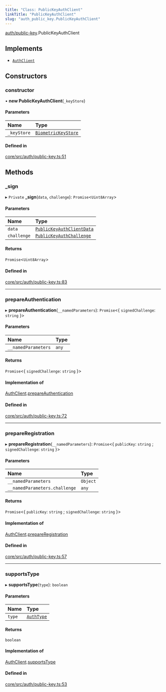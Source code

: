 ```yaml
---
title: "Class: PublicKeyAuthClient"
linkTitle: "PublicKeyAuthClient"
slug: "auth_public_key.PublicKeyAuthClient"
---
```


[auth/public-key](../../modules/auth_public_key).PublicKeyAuthClient

## Implements

-   [`AuthClient`](../../interfaces/auth.AuthClient)

## Constructors

### constructor

• **new PublicKeyAuthClient**(`_keyStore`)

#### Parameters

| Name        | Type                                                               |
| :---------- | :----------------------------------------------------------------- |
| `_keyStore` | [`BiometricKeyStore`](../../interfaces/platform.BiometricKeyStore) |

#### Defined in

[core/src/auth/public-key.ts:51](https://github.com/padloc/padloc/blob/b00eb4fd/packages/core/src/auth/public-key.ts#L51)

## Methods

### \_sign

▸ `Private` **\_sign**(`data`, `challenge`): `Promise`<`Uint8Array`\>

#### Parameters

| Name        | Type                                                                    |
| :---------- | :---------------------------------------------------------------------- |
| `data`      | [`PublicKeyAuthClientData`](../auth_public_key.PublicKeyAuthClientData) |
| `challenge` | [`PublicKeyAuthChallenge`](../auth_public_key.PublicKeyAuthChallenge)   |

#### Returns

`Promise`<`Uint8Array`\>

#### Defined in

[core/src/auth/public-key.ts:83](https://github.com/padloc/padloc/blob/b00eb4fd/packages/core/src/auth/public-key.ts#L83)

---

### prepareAuthentication

▸ **prepareAuthentication**(`__namedParameters`): `Promise`<{ `signedChallenge`:
`string` }\>

#### Parameters

| Name                | Type  |
| :------------------ | :---- |
| `__namedParameters` | `any` |

#### Returns

`Promise`<{ `signedChallenge`: `string` }\>

#### Implementation of

[AuthClient](../../interfaces/auth.AuthClient).[prepareAuthentication](../interfaces/auth.AuthClient.md#prepareauthentication)

#### Defined in

[core/src/auth/public-key.ts:72](https://github.com/padloc/padloc/blob/b00eb4fd/packages/core/src/auth/public-key.ts#L72)

---

### prepareRegistration

▸ **prepareRegistration**(`__namedParameters`): `Promise`<{ `publicKey`:
`string` ; `signedChallenge`: `string` }\>

#### Parameters

| Name                          | Type     |
| :---------------------------- | :------- |
| `__namedParameters`           | `Object` |
| `__namedParameters.challenge` | `any`    |

#### Returns

`Promise`<{ `publicKey`: `string` ; `signedChallenge`: `string` }\>

#### Implementation of

[AuthClient](../../interfaces/auth.AuthClient).[prepareRegistration](../interfaces/auth.AuthClient.md#prepareregistration)

#### Defined in

[core/src/auth/public-key.ts:57](https://github.com/padloc/padloc/blob/b00eb4fd/packages/core/src/auth/public-key.ts#L57)

---

### supportsType

▸ **supportsType**(`type`): `boolean`

#### Parameters

| Name   | Type                                    |
| :----- | :-------------------------------------- |
| `type` | [`AuthType`](../../enums/auth.AuthType) |

#### Returns

`boolean`

#### Implementation of

[AuthClient](../../interfaces/auth.AuthClient).[supportsType](../interfaces/auth.AuthClient.md#supportstype)

#### Defined in

[core/src/auth/public-key.ts:53](https://github.com/padloc/padloc/blob/b00eb4fd/packages/core/src/auth/public-key.ts#L53)
